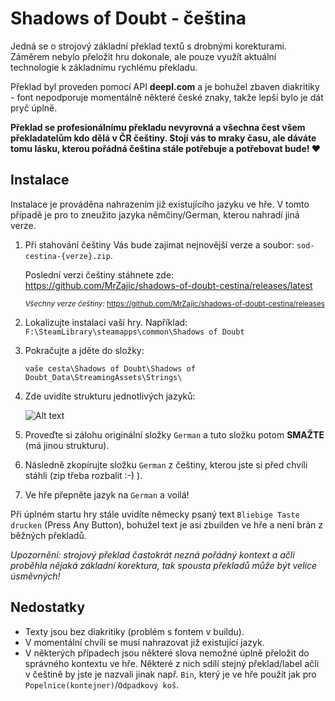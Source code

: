 # Shadows of Doubt - čeština

Jedná se o strojový základní překlad textů s drobnými korekturami. Záměrem nebylo přeložit hru dokonale, ale pouze využít aktuální technologie k základnímu rychlému překladu.

Překlad byl proveden pomocí API **deepl.com** a je bohužel zbaven diakritiky - font nepodporuje momentálně některé české znaky, takže lepší bylo je dát pryč úplně.

**Překlad se profesionálnímu překladu nevyrovná a všechna čest všem překladatelům kdo dělá v ČR češtiny. Stojí vás to mraky času, ale dáváte tomu lásku, kterou pořádná čeština stále potřebuje a potřebovat bude! ♥**

## Instalace

Instalace je prováděna nahrazením již existujícího jazyku ve hře. V tomto případě je pro to zneužito jazyka němčiny/German, kterou nahradí jiná verze.

1. Při stahování češtiny Vás bude zajímat nejnovější verze a soubor: `sod-cestina-{verze}.zip`.

    Poslední verzi češtiny stáhnete zde:
    https://github.com/MrZajic/shadows-of-doubt-cestina/releases/latest

    <sub>*Všechny verze češtiny:*
    https://github.com/MrZajic/shadows-of-doubt-cestina/releases</sub>
    

3. Lokalizujte instalaci vaší hry. Například:
`F:\SteamLibrary\steamapps\common\Shadows of Doubt`
4. Pokračujte a jděte do složky:

    `vaše cesta\Shadows of Doubt\Shadows of Doubt_Data\StreamingAssets\Strings\`
5. Zde uvidíte strukturu jednotlivých jazyků:

   
    ![Alt text](https://i.imgur.com/IwE6CBz.png)

6. Proveďte si zálohu originální složky `German` a tuto složku potom **SMAŽTE** (má jinou strukturu).
7. Následně zkopírujte složku `German` z češtiny, kterou jste si před chvíli stáhli (zip třeba rozbalit :-) ).
8. Ve hře přepněte jazyk na `German` a voilá!
   
Při úplném startu hry stále uvidíte německy psaný text `Bliebige Taste drucken` (Press Any Button), bohužel text je asi zbuilden ve hře a není brán z běžných překladů.

*Upozornění: strojový překlad častokrát nezná pořádný kontext a ačli proběhla nějaká základní korektura, tak spousta překladů může být velice úsměvných!*

## Nedostatky
- Texty jsou bez diakritiky (problém s fontem v buildu).
- V momentální chvíli se musí nahrazovat již existující jazyk.
- V některých případech jsou některé slova nemožné úplně přeložit do správného kontextu ve hře. Některé z nich sdílí stejný překlad/label ačli v češtině by jste je nazvali jinak např. `Bin`, který je ve hře použít jak pro `Popelnice(kontejner)`/`Odpadkový koš`.

